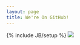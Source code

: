 ```yaml
---
layout: page
title: We're On GitHub!
---
```

{% include JB/setup %}
<img src="/assets/themes/twitter/img/homepage.png" />
<!-- <ul class="posts">
  {% for post in site.posts %}
    <li><span>{{ post.date | date_to_string }}</span> &raquo; <a href="{{ BASE_PATH }}{{ post.url }}">{{ post.title }}</a></li>
  {% endfor %}
</ul>
-->